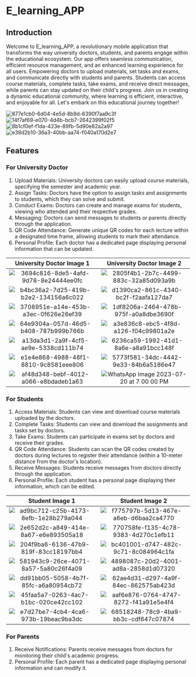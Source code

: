  # E_learning_APP

## Introduction

Welcome to E_learning_APP, a revolutionary mobile application that transforms the way university doctors, students, and parents engage within the educational ecosystem. Our app offers seamless communication, efficient resource management, and an enhanced learning experience for all users. Empowering doctors to upload materials, set tasks and exams, and communicate directly with students and parents. Students can access course materials, complete tasks, take exams, and receive direct messages, while parents can stay updated on their child's progress. Join us in creating a dynamic educational community, where learning is efficient, interactive, and enjoyable for all. Let's embark on this educational journey together!

![877e1cb0-6d04-4e5d-8b9d-6390f7aa9c3f](https://github.com/Mohamed-Ismail-Salah/e_learning/assets/109285951/bedf37cd-bb12-432b-83ce-d9b9888142ea)
![14f7af69-e070-4d4b-bcb7-2642399f02f5](https://github.com/Mohamed-Ismail-Salah/e_learning/assets/109285951/de867cd0-0c5c-4f3a-85a6-6ecbd8c00576)
![8b1cf0ef-f1da-423e-89fb-5d90e82a2a97](https://github.com/Mohamed-Ismail-Salah/e_learning/assets/109285951/0cc9e31d-b050-49b6-80df-478accca00f2)
![e39d2b10-36a3-40bb-aa74-f040a170d2e7](https://github.com/Mohamed-Ismail-Salah/e_learning/assets/109285951/b141f1c6-62c0-407e-9377-7319b33cae80)

## Features

### For University Doctor

1. Upload Materials: University doctors can easily upload course materials, specifying the semester and academic year.
2. Assign Tasks: Doctors have the option to assign tasks and assignments to students, which they can solve and submit.
3. Conduct Exams: Doctors can create and manage exams for students, viewing who attended and their respective grades.
4. Messaging: Doctors can send messages to students or parents directly through the application.
5. QR Code Attendance: Generate unique QR codes for each lecture within a designated time frame, allowing students to mark their attendance.
6. Personal Profile: Each doctor has a dedicated page displaying personal information that can be updated.

| University Doctor Image 1 | University Doctor Image 2 |
|:-------------------------:|:-------------------------:|
| ![3694c816-8de5-4afd-9d78-8e24444ee0fc](https://github.com/Mohamed-Ismail-Salah/e_learning/assets/109285951/7ee9cb3c-ef4a-4e86-8070-dbfdb4c42775) | ![2805f4b1-2b7c-4499-883c-32a85d093a9b](https://github.com/Mohamed-Ismail-Salah/e_learning/assets/109285951/85a7364b-3278-4684-8458-883c80a9ef08) |
| ![b4bc36a2-7d25-419b-b2e2-134156a6c022](https://github.com/Mohamed-Ismail-Salah/e_learning/assets/109285951/c912a618-1eaf-4497-acf5-918d62fc793c) | ![d1390ca2-861c-4340-bc2f-f2aafa127da7](https://github.com/Mohamed-Ismail-Salah/e_learning/assets/109285951/55b561f2-d8e9-43b3-9a29-0880ecb5ec85) |
| ![3708951e-a14e-453b-a3ec-0f626e26ef39](https://github.com/Mohamed-Ismail-Salah/e_learning/assets/109285951/bd2e46b1-6b89-450f-a473-77ccc7cc6721) | ![1df8206a-2464-478b-975f-a0a8dbe3690f](https://github.com/Mohamed-Ismail-Salah/e_learning/assets/109285951/aa813a93-f526-469a-871c-d1f8fe94a27e) |
| ![64e9304a-057d-46d5-b408-787b999b766b](https://github.com/Mohamed-Ismail-Salah/e_learning/assets/109285951/d16f4fc2-b391-40e4-b204-e94c4c03effa) | ![a3e836c8-ebc5-4f8d-a126-f04c99801a2e](https://github.com/Mohamed-Ismail-Salah/e_learning/assets/109285951/befa24f8-beab-4545-b3cd-286bbaacfe4c) |
| ![a13da3d1-2a9f-4cf5-ae9e-5338cd111b74](https://github.com/Mohamed-Ismail-Salah/e_learning/assets/109285951/3f5fc63e-aec0-42d9-886c-15482031a671) | ![6236ca59-1992-41d1-8a6e-a8a91bcc148f](https://github.com/Mohamed-Ismail-Salah/e_learning/assets/109285951/8fc2c252-2b87-42d7-b16a-6853a6e8cf62) |
| ![e1e4e868-4988-48f1-8810-9c8581eee806](https://github.com/Mohamed-Ismail-Salah/e_learning/assets/109285951/4dcf7f30-326a-4545-bf9c-64ff24c92873) | ![5773f581-34dc-4442-9e33-84b6a5186e47](https://github.com/Mohamed-Ismail-Salah/e_learning/assets/109285951/2f1baab8-a15f-407d-a8f2-8d46d5f13089) |
| ![af48d348-bebf-4012-a066-e8bdadeb1a63](https://github.com/Mohamed-Ismail-Salah/e_learning/assets/109285951/eb144c0e-358f-452e-a1d5-448b02bf0851) | ![WhatsApp Image 2023-07-20 at 7 00 00 PM](https://github.com/Mohamed-Ismail-Salah/e_learning/assets/109285951/ea60750d-4c48-4853-9f14-76ae9c35792d)

### For Students

1. Access Materials: Students can view and download course materials uploaded by the doctors.
2. Complete Tasks: Students can view and download the assignments and tasks set by doctors.
3. Take Exams: Students can participate in exams set by doctors and receive their grades.
4. QR Code Attendance: Students can scan the QR codes created by doctors during lectures to register their attendance (within a 10-meter distance from the doctor's location).
5. Receive Messages: Students receive messages from doctors directly through the application.
6. Personal Profile: Each student has a personal page displaying their information, which can be edited.

| Student Image 1 | Student Image 2 |
|:---------------:|:---------------:|
| ![ad9bc712-c25b-4173-8efb-1e28b279a044](https://github.com/Mohamed-Ismail-Salah/e_learning/assets/109285951/34cc5f5a-9eea-4631-8983-f8f6693c0e09) | ![f775797b-5d13-467e-a6eb-d6baa2ca4770](https://github.com/Mohamed-Ismail-Salah/e_learning/assets/109285951/5656fb2d-8bf8-4929-a02d-c8314fe97a64) |
| ![2e652d2c-a849-414e-8a67-e6e893505a18](https://github.com/Mohamed-Ismail-Salah/e_learning/assets/109285951/cda96803-917f-4913-9df0-21fc6ac1c01d) | ![770758fe-f135-4c78-9383-4d270c1efb11](https://github.com/Mohamed-Ismail-Salah/e_learning/assets/109285951/ddf04625-e723-46f7-b4eb-943dd5ed4770) |
| ![204f9ba6-6136-47b9-819f-83cc18197bb4](https://github.com/Mohamed-Ismail-Salah/e_learning/assets/109285951/8d627e1e-e1a7-444e-b2a3-2123e75e41f7) | ![bc401001-d747-482c-9c71-8c084964c1fa](https://github.com/Mohamed-Ismail-Salah/e_learning/assets/109285951/e7162dd4-1617-4933-ba50-81c5402ee779) |
| ![581943c9-26ce-4071-8a57-5a80c26f4a09](https://github.com/Mohamed-Ismail-Salah/e_learning/assets/109285951/7afff33e-d083-46cb-bd21-820b0042ebbf) | ![4898087c-20d2-4001-ad8a-2858d1d07320](https://github.com/Mohamed-Ismail-Salah/e_learning/assets/109285951/5985777b-9fc2-4a21-9a31-6d0e2695015f) |
| ![dd91bb05-5058-4b7f-85fc-a6a80954cb72](https://github.com/Mohamed-Ismail-Salah/e_learning/assets/109285951/70676ef0-5a13-454d-87a4-b6c1bf06da8b) | ![62ae4d31-d297-4a9f-84ec-862575ab423d](https://github.com/Mohamed-Ismail-Salah/e_learning/assets/109285951/7117ba1f-f3b4-4e61-a23e-f37cf5baa5da) |
| ![45faa5a7-0263-4ac7-b1bc-020ce42cc102](https://github.com/Mohamed-Ismail-Salah/e_learning/assets/109285951/1b0ae3f0-189d-4e55-acb2-99d9ff600552) | ![aaf6e876-0764-4747-8272-f41a91e5e4f4](https://github.com/Mohamed-Ismail-Salah/e_learning/assets/109285951/a3fdb156-b214-433b-b4b0-5b252dd45eb5) |
| ![e7d27be7-4cb4-4ca6-973b-19beac9ba3dc](https://github.com/Mohamed-Ismail-Salah/e_learning/assets/109285951/1ef1b17e-e6f2-470e-b12e-ab0620e60841) | ![68518248-78c9-4ba9-bb3c-cdf647c07874](https://github.com/Mohamed-Ismail-Salah/e_learning/assets/109285951/728dbf11-a0cf-4327-ba93-d6d29328322c)

### For Parents

1. Receive Notifications: Parents receive messages from doctors for monitoring their child's academic progress.
2. Personal Profile: Each parent has a dedicated page displaying personal information and can modify it.

 
